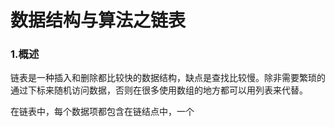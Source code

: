 # 数据结构与算法之链表

### 1.概述

链表是一种插入和删除都比较快的数据结构，缺点是查找比较慢。除非需要繁琐的通过下标来随机访问数据，否则在很多使用数组的地方都可以用列表来代替。

在链表中，每个数据项都包含在链结点中，一个

